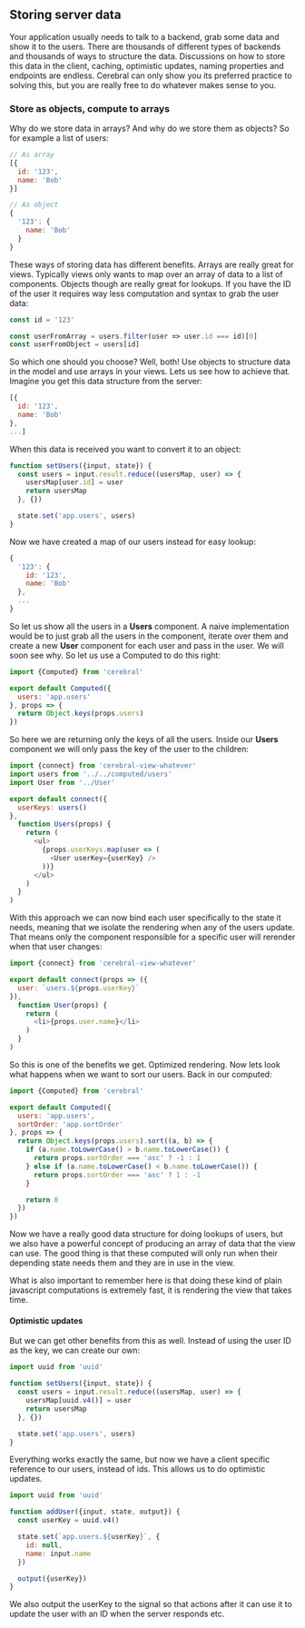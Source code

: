 ## Storing server data

Your application usually needs to talk to a backend, grab some data and show it to the users. There are thousands of different types of backends and thousands of ways to structure the data. Discussions on how to store this data in the client, caching, optimistic updates, naming properties and endpoints are endless. Cerebral can only show you its preferred practice to solving this, but you are really free to do whatever makes sense to you.

### Store as objects, compute to arrays
Why do we store data in arrays? And why do we store them as objects? So for example a list of users:

```javascript
// As array
[{
  id: '123',
  name: 'Bob'
}]

// As object
{
  '123': {
    name: 'Bob'
  }
}
```

These ways of storing data has different benefits. Arrays are really great for views. Typically views only wants to map over an array of data to a list of components. Objects though are really great for lookups. If you have the ID of the user it requires way less computation and syntax to grab the user data:

```javascript
const id = '123'

const userFromArray = users.filter(user => user.id === id)[0]
const userFromObject = users[id]
```

So which one should you choose? Well, both! Use objects to structure data in the model and use arrays in your views. Lets us see how to achieve that. Imagine you get this data structure from the server:

```javascript
[{
  id: '123',
  name: 'Bob'
},
...]
```

When this data is received you want to convert it to an object:

```javascript
function setUsers({input, state}) {
  const users = input.result.reduce((usersMap, user) => {
    usersMap[user.id] = user
    return usersMap
  }, {})

  state.set('app.users', users)
}
```

Now we have created a map of our users instead for easy lookup:

```javascript
{
  '123': {
    id: '123',
    name: 'Bob'
  },
  ...
}
```

So let us show all the users in a **Users** component. A naive implementation would be to just grab all the users in the component, iterate over them and create a new **User** component for each user and pass in the user. We will soon see why. So let us use a Computed to do this right:

```javascript
import {Computed} from 'cerebral'

export default Computed({
  users: 'app.users'
}, props => {
  return Object.keys(props.users)
})
```

So here we are returning only the keys of all the users. Inside our **Users** component we will only pass the key of the user to the children:

```javascript
import {connect} from 'cerebral-view-whatever'
import users from '../../computed/users'
import User from '../User'

export default connect({
  userKeys: users()
},
  function Users(props) {
    return (
      <ul>
        {props.userKeys.map(user => (
          <User userKey={userKey} />
        ))}
      </ul>
    )
  }
)
```

With this approach we can now bind each user specifically to the state it needs, meaning that we isolate the rendering when any of the users update. That means only the component responsible for a specific user will rerender when that user changes:

```javascript
import {connect} from 'cerebral-view-whatever'

export default connect(props => ({
  user: `users.${props.userKey}`
}),
  function User(props) {
    return (
      <li>{props.user.name}</li>
    )
  }
)
```

So this is one of the benefits we get. Optimized rendering. Now lets look what happens when we want to sort our users. Back in our computed:

```javascript
import {Computed} from 'cerebral'

export default Computed({
  users: 'app.users',
  sortOrder: 'app.sortOrder'
}, props => {
  return Object.keys(props.users).sort((a, b) => {
    if (a.name.toLowerCase() > b.name.toLowerCase()) {
      return props.sortOrder === 'asc' ? -1 : 1
    } else if (a.name.toLowerCase() < b.name.toLowerCase()) {
      return props.sortOrder === 'asc' ? 1 : -1
    }

    return 0
  })
})
```

Now we have a really good data structure for doing lookups of users, but we also have a powerful concept of producing an array of data that the view can use. The good thing is that these computed will only run when their depending state needs them and they are in use in the view.

What is also important to remember here is that doing these kind of plain javascript computations is extremely fast, it is rendering the view that takes time.

#### Optimistic updates
But we can get other benefits from this as well. Instead of using the user ID as the key, we can create our own:

```javascript
import uuid from 'uuid'

function setUsers({input, state}) {
  const users = input.result.reduce((usersMap, user) => {
    usersMap[uuid.v4()] = user
    return usersMap
  }, {})

  state.set('app.users', users)
}
```
Everything works exactly the same, but now we have a client specific reference to our users, instead of ids. This allows us to do optimistic updates.

```javascript
import uuid from 'uuid'

function addUser({input, state, output}) {
  const userKey = uuid.v4()

  state.set(`app.users.${userKey}`, {
    id: null,
    name: input.name
  })

  output({userKey})
}
```

We also output the userKey to the signal so that actions after it can use it to update the user with an ID when the server responds etc.
